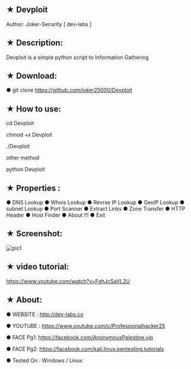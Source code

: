## ★ Devploit

   Author: Joker-Security [ dev-labs ]

## ★ Description:

Devploit is a simple python script to Information Gathering 

## ★ Download:

● git clone https://github.com/joker25000/Devploit

## ★ How to use:

cd Devploit

chmod +x Devploit

./Devploit

other method

python Devploit

## ★ Properties :

● DNS Lookup
● Whois Lookup
● Revrse IP Lookup
● GeoIP Lookup
● subnet Lookup
● Port Scanner
● Extract Links 
● Zone Transfer
● HTTP Header
● Host Finder
● About !!!
● Exit

## ★ Screenshot:

![pic1](http://i.imgur.com/ZhqvfgS.png)

##  ★ video tutorial: 

https://www.youtube.com/watch?v=FghJcSaVL2U

## ★ About:

● WEBSITE : http://dev-labs.co

● YOUTUBE : https://www.youtube.com/c/Professionalhacker25

● FACE Pg1: https://facebook.com/AnonymousPalestine.vip

● FACE Pg2: https://facebook.com/kali.linux.pentesting.tutorials

● Tested On : Windows / Linux

